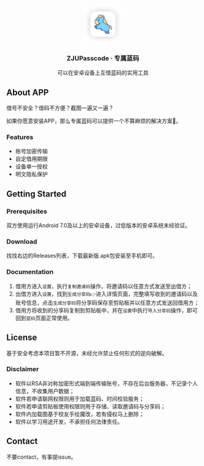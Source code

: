 <div align="center">
    <img src="images/logo.png" alt="Logo" width="100" height="100">

  <h3 align="center">ZJUPasscode · 专属蓝码</h3>

  <p align="center">
    可以在安卓设备上互借蓝码的实用工具
  </p>

</div>

## About APP

借号不安全？借码不方便？截图一遍又一遍？

如果你愿意安装APP，那么专属蓝码可以提供一个不算麻烦的解决方案🎉。

### Features

- 账号加密传输
- 自定借用期限
- 设备单一授权
- 明文隐私保护

## Getting Started

### Prerequisites

双方使用运行Android 7.0及以上的安卓设备，过低版本的安卓系统未经验证。

### Download

找找右边的Releases列表，下载最新版.apk包安装至手机即可。

### Documentation

1. 借用方进入`设置`，执行`复制邀请码`操作，将邀请码以任意方式发送至出借方；
2. 出借方进入`设置`，找到`生成分享码👉`进入详情页面，完整填写收到的邀请码以及账号信息，点击`生成分享码`将分享码保存至剪贴板并以任意方式发送回借用方；
3. 借用方将收到的分享码复制到剪贴板中，并在`设置`中执行`导入分享码`操作，即可回到`蓝码`页面正常使用。

## License

基于安全考虑本项目暂不开源，未经允许禁止任何形式的逆向破解。

### Disclaimer

- 软件以RSA非对称加密形式端到端传输账号，不存在后台服务器，不记录个人信息，不收集用户数据；
- 软件若申请联网权限则用于加载蓝码、时间校验服务；
- 软件若申请剪贴板使用权限则用于存储、读取邀请码与分享码；
- 软件内加载图基于校友手绘魔改，若有侵权马上删除；
- 软件以学习用途开发，不承担任何法律责任。

## Contact

不要contact，有事提issue。
